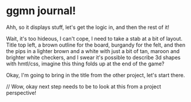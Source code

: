# ggmn journal!

Ahh, so it displays stuff, let's get the logic in, and then the rest of it!

Wait, it's too hideous, I can't cope, I need to take a stab at a bit of layout. Title top left, a brown outline for the board, burgandy for the felt, and then the pips in a lighter brown and a white with just a bit of tan, maroon and brighter white checkers, and I swear it's possible to describe 3d shapes with hmtl/css, imagine this thing folds up at the end of the game?

Okay, I'm going to bring in the title from the other project, let's start there.

// Wow, okay next step needs to be to look at this from a project perspective!
